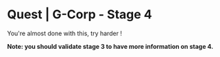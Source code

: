 # Quest | G-Corp - Stage 4

You're almost done with this, try harder !

**Note: you should validate stage 3 to have more information on stage 4.**
